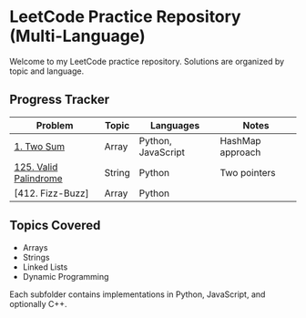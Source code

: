 # LeetCode Practice Repository (Multi-Language)

Welcome to my LeetCode practice repository. Solutions are organized by topic and language.

## Progress Tracker

| Problem | Topic | Languages | Notes |
|---------|-------|-----------|-------|
| [1. Two Sum](https://leetcode.com/problems/two-sum/) | Array | Python, JavaScript | HashMap approach |
| [125. Valid Palindrome](https://leetcode.com/problems/valid-palindrome/) | String | Python | Two pointers |
| [412. Fizz-Buzz] | Array | Python |

## Topics Covered
- Arrays
- Strings
- Linked Lists
- Dynamic Programming

Each subfolder contains implementations in Python, JavaScript, and optionally C++.
